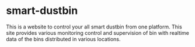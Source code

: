 # smart-dustbin
This is a website to control your all smart dustbin from one platform. This site provides various monitoring control and supervision of bin with realtime data of the bins distributed in various locations.

